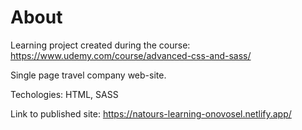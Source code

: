 # About

Learning project created during the course: https://www.udemy.com/course/advanced-css-and-sass/

Single page travel company web-site. 

Techologies: HTML, SASS

Link to published site: https://natours-learning-onovosel.netlify.app/
